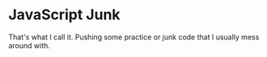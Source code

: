 # JavaScript Junk
That's what I call it. Pushing some practice or junk code that I usually mess around with.
